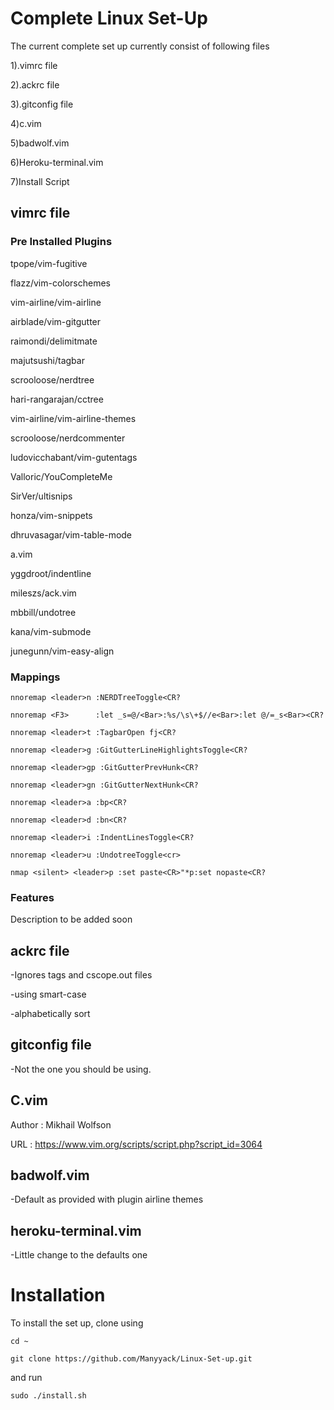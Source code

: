 # Complete Linux Set-Up
The current complete set up currently consist of following files

1).vimrc file

2).ackrc file

3).gitconfig file

4)c.vim

5)badwolf.vim

6)Heroku-terminal.vim

7)Install Script

## vimrc file

### Pre Installed Plugins
tpope/vim-fugitive

flazz/vim-colorschemes

vim-airline/vim-airline

airblade/vim-gitgutter

raimondi/delimitmate

majutsushi/tagbar

scrooloose/nerdtree

hari-rangarajan/cctree

vim-airline/vim-airline-themes

scrooloose/nerdcommenter

ludovicchabant/vim-gutentags

Valloric/YouCompleteMe

SirVer/ultisnips

honza/vim-snippets

dhruvasagar/vim-table-mode

a.vim

yggdroot/indentline

mileszs/ack.vim

mbbill/undotree

kana/vim-submode

junegunn/vim-easy-align

### Mappings

`nnoremap <leader>n :NERDTreeToggle<CR?`

`nnoremap <F3>      :let _s=@/<Bar>:%s/\s\+$//e<Bar>:let @/=_s<Bar><CR?`

`nnoremap <leader>t :TagbarOpen fj<CR?`

`nnoremap <leader>g :GitGutterLineHighlightsToggle<CR?`

`nnoremap <leader>gp :GitGutterPrevHunk<CR?`

`nnoremap <leader>gn :GitGutterNextHunk<CR?`

`nnoremap <leader>a :bp<CR?`

`nnoremap <leader>d :bn<CR?`

`nnoremap <leader>i :IndentLinesToggle<CR?`

`nnoremap <leader>u :UndotreeToggle<cr>`

`nmap <silent> <leader>p :set paste<CR>"*p:set nopaste<CR?`

### Features

Description to be added soon

## ackrc file

-Ignores tags and cscope.out files

-using smart-case

-alphabetically sort

## gitconfig file 

-Not the one you should be using.

## C.vim
Author  : Mikhail Wolfson

URL     : https://www.vim.org/scripts/script.php?script_id=3064

## badwolf.vim
-Default as provided with plugin airline themes

## heroku-terminal.vim
-Little change to the defaults one

# Installation
To install the set up, clone using

`cd ~`

`git clone https://github.com/Manyyack/Linux-Set-up.git`

and run

`sudo ./install.sh`
